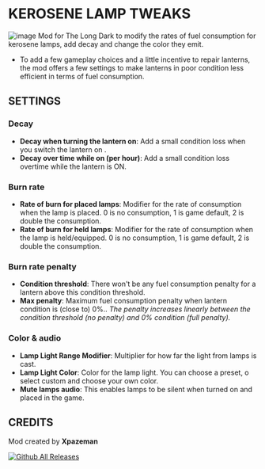 # KEROSENE LAMP TWEAKS
![image](https://github.com/user-attachments/assets/a3764279-6ef7-43d4-94e9-362c06c7af17)
Mod for The Long Dark to modify the rates of fuel consumption for kerosene lamps, add decay and change the color they emit.
+ To add a few gameplay choices and a little incentive to repair lanterns, the mod offers a few settings to make lanterns in poor condition less efficient in terms of fuel consumption.

## SETTINGS
### Decay
+ **Decay when turning the lantern on**: Add a small condition loss when you switch the lantern on .
+ **Decay over time while on (per hour)**: Add a small condition loss overtime while the lantern is ON.
### Burn rate
+ **Rate of burn for placed lamps**: Modifier for the rate of consumption when the lamp is placed. 0 is no consumption, 1 is game default, 2 is double the consumption.
+ **Rate of burn for held lamps**: Modifier for the rate of consumption when the lamp is held/equipped. 0 is no consumption, 1 is game default, 2 is double the consumption.
### Burn rate penalty
+ **Condition threshold**: There won't be any fuel consumption penalty for a lantern above this condition threshold.
+ **Max penalty**: Maximum fuel consumption penalty when lantern condition is (close to) 0%..
*The penalty increases linearly between the condition threshold (no penalty) and 0% condition (full penalty).*
### Color & audio
+ **Lamp Light Range Modifier**: Multiplier for how far the light from lamps is cast. 
+ **Lamp Light Color**: Color for the lamp light. You can choose a preset, o select custom and choose your own color.
+ **Mute lamps audio**: This enables lamps to be silent when turned on and placed in the game.

## CREDITS
Mod created by **Xpazeman**

[![Github All Releases](https://img.shields.io/github/downloads/RomainDeschampsFR/KeroseneLampTweaks/total.svg)]()
